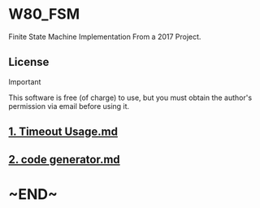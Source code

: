 # W80_FSM
Finite State Machine Implementation From a 2017 Project.


## License
>[!important] 
This software is free (of charge) to use, but you must obtain the author's permission via email before using it.


## [1. Timeout Usage.md](./articles/how-to-use-timeout.md)

## [2. code generator.md](./articles/code-gen/code-gen.md)

# ~END~